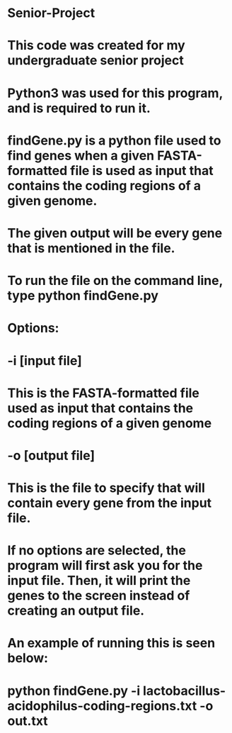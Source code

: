# Senior-Project
# This code was created for my undergraduate senior project
# Python3 was used for this program, and is required to run it.
# findGene.py is a python file used to find genes when a given FASTA-formatted file is used as input that contains the coding regions of a given genome.
# The given output will be every gene that is mentioned in the file.
# To run the file on the command line, type python findGene.py
# Options:
# -i [input file]
# This is the FASTA-formatted file used as input that contains the coding regions of a given genome
# -o [output file]
# This is the file to specify that will contain every gene from the input file.
# If no options are selected, the program will first ask you for the input file. Then, it will print the genes to the screen instead of creating an output file.
# An example of running this is seen below:
# python findGene.py -i lactobacillus-acidophilus-coding-regions.txt -o out.txt

